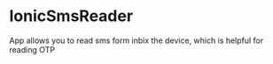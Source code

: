 # IonicSmsReader
App allows you to read sms form inbix the device, which is helpful for reading OTP
